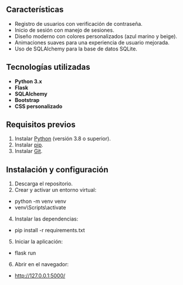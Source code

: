 ## Características
- Registro de usuarios con verificación de contraseña.
- Inicio de sesión con manejo de sesiones.
- Diseño moderno con colores personalizados (azul marino y beige).
- Animaciones suaves para una experiencia de usuario mejorada.
- Uso de SQLAlchemy para la base de datos SQLite.

## Tecnologías utilizadas
- **Python 3.x**
- **Flask**
- **SQLAlchemy**
- **Bootstrap**
- **CSS personalizado**

## Requisitos previos
1. Instalar [Python](https://www.python.org/downloads/) (versión 3.8 o superior).
2. Instalar [pip](https://pip.pypa.io/en/stable/).
3. Instalar [Git](https://git-scm.com/).

## Instalación y configuración
1. Descarga el repositorio.
2. Crear y activar un entorno virtual:
- python -m venv venv
- venv\Scripts\activate
4. Instalar las dependencias:
- pip install -r requirements.txt
5. Iniciar la aplicación:
- flask run
6. Abrir en el navegador:
- http://127.0.0.1:5000/
